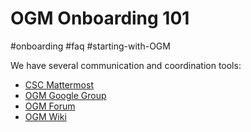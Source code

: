 # OGM Onboarding 101

#onboarding #faq #starting-with-OGM

We have several communication  and coordination tools:

- [CSC Mattermost](https://chat.collectivesensecommons.org)
- [OGM Google Group](https://groups.google.com/g/openglobalmind/)
- [OGM Forum](https://forum.openglobalmind.com/)
- [OGM Wiki](https://github.com/OpenGlobalMind/ogm-wiki)

